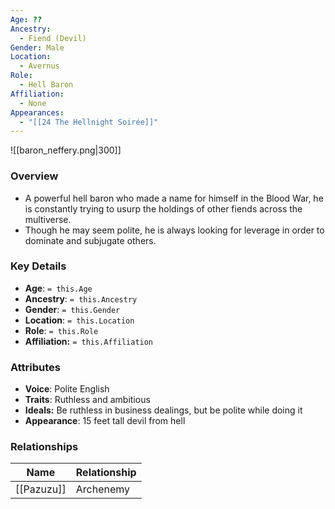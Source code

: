 ```yaml
---
Age: ??
Ancestry:
  - Fiend (Devil)
Gender: Male
Location:
  - Avernus
Role:
  - Hell Baron
Affiliation:
  - None
Appearances:
  - "[[24 The Hellnight Soirée]]"
---
```


![[baron_neffery.png|300]]

### Overview
- A powerful hell baron who made a name for himself in the Blood War, he is constantly trying to usurp the holdings of other fiends across the multiverse.
- Though he may seem polite, he is always looking for leverage in order to dominate and subjugate others.

### Key Details
- **Age**: `= this.Age`
- **Ancestry**: `= this.Ancestry`
- **Gender**: `= this.Gender`
- **Location**: `= this.Location`
- **Role**: `= this.Role`
- **Affiliation:** `= this.Affiliation`

### Attributes
- **Voice**: Polite English
- **Traits**: Ruthless and ambitious
- **Ideals:** Be ruthless in business dealings, but be polite while doing it
- **Appearance**: 15 feet tall devil from hell

### Relationships

| Name       | Relationship |
| ---------- | ------------ |
| [[Pazuzu]] | Archenemy    |

